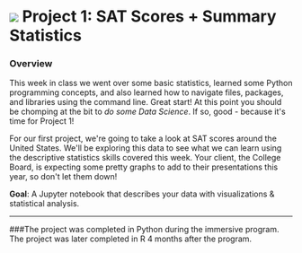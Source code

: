 
# ![](https://ga-dash.s3.amazonaws.com/production/assets/logo-9f88ae6c9c3871690e33280fcf557f33.png) Project 1: SAT Scores + Summary Statistics

### Overview

This week in class we went over some basic statistics, learned some Python programming concepts, and also learned how to navigate files, packages, and libraries using the command line. Great start! At this point you should be chomping at the bit to _do some Data Science_. If so, good - because it's time for Project 1!

For our first project, we're going to take a look at SAT scores around the United States. We'll be exploring this data to see what we can learn using the descriptive statistics skills covered this week. Your client, the College Board, is expecting some pretty graphs to add to their presentations this year, so don't let them down!

**Goal**: A Jupyter notebook that describes your data with visualizations & statistical analysis.

---

###The project was completed in Python during the immersive program. The project was later completed in R 4 months after the program.